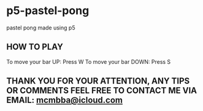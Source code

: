 # p5-pastel-pong
pastel pong made using p5

## HOW TO PLAY  ##

To move your bar UP: Press W
To move your bar DOWN: Press S

## THANK YOU FOR YOUR ATTENTION, ANY TIPS OR COMMENTS FEEL FREE TO CONTACT ME VIA EMAIL: mcmbba@icloud.com ##
